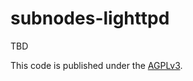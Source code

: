 subnodes-lighttpd
=================

TBD

This code is published under the [AGPLv3](http://www.gnu.org/licenses/agpl-3.0.html).